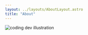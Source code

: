 ```yaml
---
layout: ../layouts/AboutLayout.astro
title: "About"
---
```


<div>
  <img src="/assets/HeadShot_McCarthy_Website.png" class="sm:w-1/2 mx-auto" alt="coding dev illustration">
</div>
